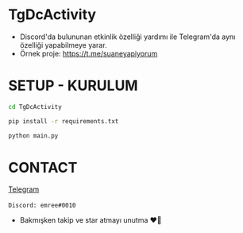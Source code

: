 # TgDcActivity

- Discord'da bulununan etkinlik özelliği yardımı ile Telegram'da aynı özelliği yapabilmeye yarar.
- Örnek proje: https://t.me/suaneyapiyorum

# SETUP - KURULUM 

```bash
cd TgDcActivity

pip install -r requirements.txt

python main.py
```

# CONTACT

[Telegram](https://t.me/ReWoxi)<br><br>``Discord: emree#0010``


- Bakmışken takip ve star atmayı unutma ❤️‍🔥
